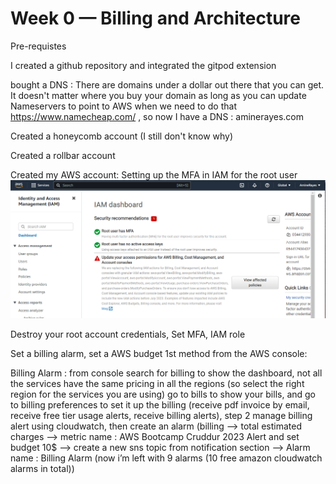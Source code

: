 # Week 0 — Billing and Architecture

Pre-requistes
 
I created a github repository and integrated the gitpod extension

bought a DNS : 
There are domains under a dollar out there that you can get.
It doesn't matter where you buy your domain as long as you can update Nameservers to point to AWS when we need to do that
https://www.namecheap.com/ , so now I have a DNS : aminerayes.com 

Created a honeycomb account (I still don't know why)

Created a rollbar account

Created my AWS account:
Setting up the MFA in IAM for the root user
![](../_docs/assets/week0/Setting%20up%20the%20MFA%20in%20IAM%20dashboard.png)

Destroy your root account credentials, Set MFA, IAM role

Set a billing alarm, set a AWS budget
1st method from the AWS console:

Billing Alarm : from console search for billing to show the dashboard, not all the services have the same pricing in all the regions (so select the right region for the services you are using)
go to bills to show your bills, and go to billing preferences to set it up the billing (receive pdf invoice by email, receive free tier usage alerts, receive billing alerts), step 2 manage billing alert using cloudwatch, then create an alarm (billing —> total estimated charges —> metric name : AWS Bootcamp Cruddur 2023 Alert and set budget 10$ —> create a new sns topic from notification section —> Alarm name : Billing Alarm (now i’m left with 9 alarms (10 free amazon cloudwatch alarms in total))

